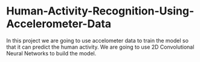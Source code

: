 # Human-Activity-Recognition-Using-Accelerometer-Data
In this project we are going to use accelometer data to train the model so that it can predict the human activity. We are going to use 2D Convolutional Neural Networks to build the model.
